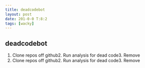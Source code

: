 ```yaml
---
title: deadcodebot
layout: post
date: 201-0-0 T:8:2
tags: [wacky]
---
```

## deadcodebot

1. Clone repos off github2. Run analysis for dead code3. Remove1. Clone repos off github2. Run analysis for dead code3. Remove
